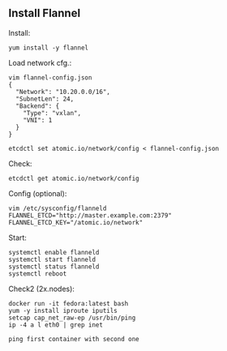 Install Flannel
----------------

Install:

    yum install -y flannel

Load network cfg.:

    vim flannel-config.json
    {
      "Network": "10.20.0.0/16",
      "SubnetLen": 24,
      "Backend": {
        "Type": "vxlan",
        "VNI": 1
      }
    }

    etcdctl set atomic.io/network/config < flannel-config.json

Check:

    etcdctl get atomic.io/network/config

Config (optional):

    vim /etc/sysconfig/flanneld
    FLANNEL_ETCD="http://master.example.com:2379"
    FLANNEL_ETCD_KEY="/atomic.io/network"

Start:

    systemctl enable flanneld
    systemctl start flanneld
    systemctl status flanneld
    systemctl reboot

Check2 (2x.nodes):

    docker run -it fedora:latest bash
    yum -y install iproute iputils
    setcap cap_net_raw-ep /usr/bin/ping
    ip -4 a l eth0 | grep inet

    ping first container with second one
